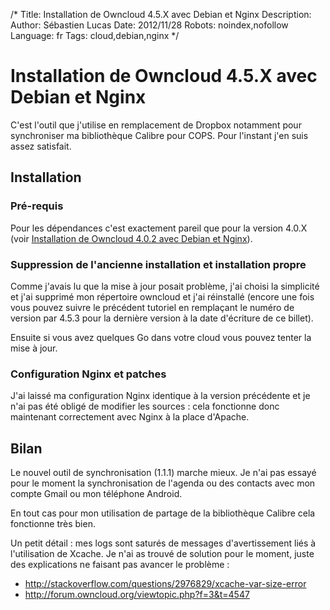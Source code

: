 /*
Title: Installation de Owncloud 4.5.X avec Debian et Nginx
Description: 
Author: Sébastien Lucas
Date: 2012/11/28
Robots: noindex,nofollow
Language: fr
Tags: cloud,debian,nginx
*/
# Installation de Owncloud 4.5.X avec Debian et Nginx

C'est l'outil que j'utilise en remplacement de Dropbox notamment pour synchroniser ma bibliothèque Calibre pour COPS. Pour l'instant j'en suis assez satisfait.

## Installation

### Pré-requis
Pour les dépendances c'est exactement pareil que pour la version 4.0.X (voir [Installation de Owncloud 4.0.2 avec Debian et Nginx](/blog/owncloud-4-install-debian-nginx)).

### Suppression de l'ancienne installation et installation propre

Comme j'avais lu que la mise à jour posait problème, j'ai choisi la simplicité et j'ai supprimé mon répertoire owncloud et j'ai réinstallé (encore une fois vous pouvez suivre le précédent tutoriel en remplaçant le numéro de version par 4.5.3 pour la dernière version à la date d'écriture de ce billet).

Ensuite si vous avez quelques Go dans votre cloud vous pouvez tenter la mise à jour.

### Configuration Nginx et patches

J'ai laissé ma configuration Nginx identique à la version précédente et je n'ai pas été obligé de modifier les sources : cela fonctionne donc maintenant correctement avec Nginx à la place d'Apache.

## Bilan

Le nouvel outil de synchronisation (1.1.1) marche mieux. Je n'ai pas essayé pour le moment la synchronisation de l'agenda ou des contacts avec mon compte Gmail ou mon téléphone Android.

En tout cas pour mon utilisation de partage de la bibliothèque Calibre cela fonctionne très bien.

Un petit détail : mes logs sont saturés de messages d'avertissement liés à l'utilisation de Xcache. Je n'ai as trouvé de solution pour le moment, juste des explications ne faisant pas avancer le problème :

* http://stackoverflow.com/questions/2976829/xcache-var-size-error
* http://forum.owncloud.org/viewtopic.php?f=3&t=4547
